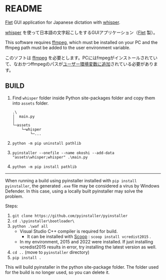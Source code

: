 # README

[Flet](https://flet.dev/) GUI application for Japanese dictation with [whisper](https://github.com/openai/whisper).

[whisper](https://github.com/openai/whisper) を使って日本語の文字起こしをするGUIアプリケーション（[Flet](https://flet.dev/) 製）。


This software requires [ffmpeg](https://ffmpeg.org/), which must be installed on your PC and the ffmpeg path must be added to the user environment variable.

このソフトは [ffmpeg](https://ffmpeg.org/) を必要とします。PCにはfmpegがインストールされていて、なおかつffmpegのパスが[ユーザー環境変数に追加](https://engrholiday.jp/win/surface-env-path/#:~:text=%E3%82%B7%E3%82%B9%E3%83%86%E3%83%A0%E3%81%AE%EF%BC%BB%E8%A9%B3%E7%B4%B0%E6%83%85%E5%A0%B1%EF%BC%BD%E3%82%88%E3%82%8A,%E6%96%B0%E8%A6%8F%E3%80%91%E3%82%92%E3%82%AF%E3%83%AA%E3%83%83%E3%82%AF%E3%81%97%E3%81%BE%E3%81%99%E3%80%82)されている必要があります。

## BUILD

1. Find `whisper` folder inside Python site-packages folder and copy them into `assets` folder.

    ```
    .\
    │  main.py
    │
    └─assets
        └─whisper
            └─...
    ```

1. `python -m pip uninstall pathlib`
1. `pyinstaller --onefile --name okoshi --add-data "assets\whisper;whisper" .\main.py`
1. `python -m pip install pathlib`

---

When running a build using pyinstaller installed with `pip install pyinstaller`, the generated `.exe` file may be considered a virus by Windows Defender.
In this case, using a locally built pyinstaller may solve the problem.

Steps:

1. `git clone https://github.com/pyinstaller/pyinstaller`
1. `cd .\pyinstaller\bootloader\`
1. `python .\waf all`
    + Visual Studio C++ compiler is required for build.
        + It can be installed with [Scoop](https://scoop.sh/) : `scoop install vcredist2015` .
    + In my environment, 2015 and 2022 were installed. If just installing vcredist2015 results in error, try installing the latest version as well.
1. `cd ..` (move to `pyinstaller` directory)
1. `pip install .`

This will build pyinstaller in the python site-package folder.
The folder used for the build is no longer used, so you can delete it.